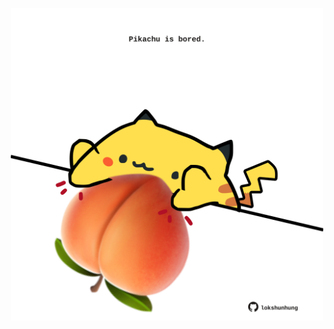 <!-- built at 22/02/2024, 22:00:57 UTC -->
<p align="center">
  <img width="500" height="500" src="./ReadmeImage.svg">
</p>
